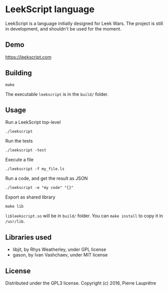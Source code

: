 LeekScript language
===================

LeekScript is a language initially designed for Leek Wars.
The project is still in development, and shouldn't be used for the moment.


Demo
----

https://leekscript.com

Building
--------

```
make
```
The executable `leekscript` is in the `build/` folder.

Usage
-----

Run a LeekScript top-level
```
./leekscript
```

Run the tests
```
./leekscript -test
```

Execute a file
```
./leekscript -f my_file.ls
```

Run a code, and get the result as JSON
```
./leekscript -e "my code" "{}"
```

Export as shared library
```
make lib
```
`libleekscript.so` will be in `build/` folder. You can `make install` to copy it in `/usr/lib`.


Libraries used
--------------
* libjit, by Rhys Weatherley, under GPL license
* gason, by Ivan Vashchaev, under MIT license

License
-------

Distributed under the GPL3 license. Copyright (c) 2016, Pierre Lauprêtre
